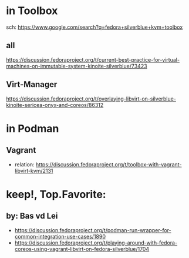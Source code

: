 # in Toolbox
sch: https://www.google.com/search?q=fedora+silverblue+kvm+toolbox

## all
https://discussion.fedoraproject.org/t/current-best-practice-for-virtual-machines-on-immutable-system-kinoite-silverblue/73423


## Virt-Manager
https://discussion.fedoraproject.org/t/overlaying-libvirt-on-silverblue-kinoite-sericea-onyx-and-coreos/86312

# in Podman
## Vagrant
- relation: https://discussion.fedoraproject.org/t/toolbox-with-vagrant-libvirt-kvm/2131

# **keep!, Top.Favorite:**
## by: Bas vd Lei
- https://discussion.fedoraproject.org/t/podman-run-wrapper-for-common-integration-use-cases/1890
- https://discussion.fedoraproject.org/t/playing-around-with-fedora-coreos-using-vagrant-libvirt-on-fedora-silverblue/1704
